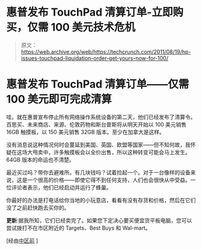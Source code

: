 # 惠普发布 TouchPad 清算订单-立即购买，仅需 100 美元技术危机

> 原文：<https://web.archive.org/web/https://techcrunch.com/2011/08/19/hp-issues-touchpad-liquidation-order-get-yours-now-for-100/>

# 惠普发布 TouchPad 清算订单——仅需 100 美元即可完成清算

哇。就在惠普宣布停止所有网络操作系统设备的第二天，他们已经发布了清算令。百思买、未来商店、来源、伦敦药物和斯台普斯将从明天开始以 100 美元销售 16GB 触摸板，以 150 美元销售 32GB 版本。至少在加拿大是这样。

没有消息说这种情况何时会蔓延到美国、英国、欧盟等国家——但不知何故，我怀疑在这场大甩卖中，许多触摸板会以全价出售，所以这种转变可能会马上发生。64GB 版本的命运也不清楚。

最近买过吗？带你去避难所。有几块钱吗？试着捡起一个。对于一台像样的设备来说，这是一个很高的价格——即使它得不到任何支持，人们也会很快从中受益。一位评论者表示，他们已经启动并运行了蜂巢。

你最好的办法是打电话给你当地的小玩意店，看看有没有存货和价格，然后在它们没了之前赶快跑去买你的。

**更新**:据我所知，它们已经卖完了。如果您下定决心要买便宜货平板电脑，您可以尝试拨打不在市区附近的 Targets、Best Buys 和 Wal-mart。

[经由[中区前](https://web.archive.org/web/20221226041250/http://www.precentral.net/hp-begins-touchpad-liquidation-16gb-cut-99-32gb-149-1) ]